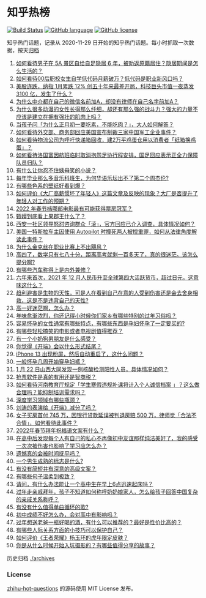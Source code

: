 # 知乎热榜
[![Build Status](https://github.com/ToWeLong/zhihu-hot-questions/workflows/CI/badge.svg)](https://github.com/ToWeLong/zhihu-hot-questions/actions)
[![GitHub language](https://img.shields.io/badge/language-golang-orange.svg)](https://golang.org/)
[![GitHub license](https://img.shields.io/github/license/ToWeLong/zhihu-hot-questions)](https://github.com/ToWeLong/zhihu-hot-questions/blob/main/LICENSE)

知乎热门话题，记录从 2020-11-29 日开始的知乎热门话题。每小时抓取一次数据，按天[归档](./archives)

<!-- BEGIN -->

1. [如何看待男子在 5A 景区自给自足隐居 6 年，被劝返原籍居住？隐居期间是怎么生活的？](https://www.zhihu.com/question/512828398)
1. [如何看待00后职校女生自学低代码月薪破万？低代码是职业新风口吗？](https://www.zhihu.com/question/512701525)
1. [美股连跌，纳指 1月累跌 12% 创五十年来最差开局，科技巨头市值一夜蒸发 3100 亿，发生了什么？](https://www.zhihu.com/question/512801330)
1. [为什么中介都在自己的微信名前加A，却没有律师在自己名字前加A？](https://www.zhihu.com/question/510255828)
1. [为什么很多动漫的女性长得那么纤细，却还有那么强的战斗力？强大的力量不应该是建立在拥有强壮的肌肉上吗？](https://www.zhihu.com/question/512227995)
1. [当孩子问「为什么正月初一要吃素，不能吃肉？」，大人如何解答？](https://www.zhihu.com/question/511140059)
1. [如何看待外交部、商务部回应美国宣布制裁三家中国军工企业事件？](https://www.zhihu.com/question/512711928)
1. [如何看待物流公司为呼吁快递箱回收，建2万平鸡蛋仓用以消费者「纸箱换鸡蛋」？](https://www.zhihu.com/question/512838433)
1. [如何看待洛国富因航班临时取消抱怨足协行程安排，国足回应表示正全力保障队员归队？](https://www.zhihu.com/question/512933521)
1. [有什么让你忍不住姨母笑的小说？](https://www.zhihu.com/question/443447926)
1. [每年毕业那么多音乐科班生，为何华语乐坛出不了第二个周杰伦?](https://www.zhihu.com/question/512363104)
1. [有哪些色系的壁纸好看到爆？](https://www.zhihu.com/question/331260904)
1. [如何评价《大厂高薪惯坏了年轻人》这篇文章及反映的现象？大厂是否提升了年轻人对工作的预期？](https://www.zhihu.com/question/512491583)
1. [2022 年春节档哪部电影最有可能获得票房冠军？](https://www.zhihu.com/question/510459594)
1. [甄嬛到底看上果郡王什么了？](https://www.zhihu.com/question/477830515)
1. [西安一社区领导怒怼咨询群众「滚」，官方回应已介入调查，具体情况如何？](https://www.zhihu.com/question/512955471)
1. [美国一特斯拉车主因使用 Autopilot 时撞死两人被控重罪，如何从法律角度解读此事件？](https://www.zhihu.com/question/512458621)
1. [为什么金克丝在职业比赛上不出飓风？](https://www.zhihu.com/question/512185975)
1. [高四了，数学只有七八十分，距离高考就剩一百多天了，真的很迷茫。该怎么提分啊?](https://www.zhihu.com/question/512945254)
1. [有哪些汽车称得上是内外兼修？](https://www.zhihu.com/question/512938622)
1. [六年来首次，2021 年 12 月人民币升至全球第四大活跃货币，超过日元，这意味这什么？](https://www.zhihu.com/question/512666171)
1. [趋利避害是生物的天性，可是人在看到自己在意的人受到伤害还是会去舍身相救，这是不是违背自己的天性?](https://www.zhihu.com/question/512746464)
1. [高一好迷茫啊，怎么办？](https://www.zhihu.com/question/512855609)
1. [年味愈渐浓烈，你还记得小时候你们家乡有哪些特别的过年习俗吗？](https://www.zhihu.com/question/509771647)
1. [容易怀孕的女性通常有哪些特点，有哪些东西是孕妇怀孕了一定要买的?](https://www.zhihu.com/question/485060804)
1. [有哪些轻松搞笑的电影或者电视剧值得推荐？](https://www.zhihu.com/question/507870161)
1. [有一个小奶狗男朋友是什么感受？](https://www.zhihu.com/question/267439176)
1. [你觉得《开端》会以什么形式结尾？](https://www.zhihu.com/question/511797460)
1. [iPhone 13 出现粉屏，然后自动重启了，这什么问题？](https://www.zhihu.com/question/494418873)
1. [一般怀孕几周开始穿孕妇裤？](https://www.zhihu.com/question/448299657)
1. [1 月 22 日山西大同发现一例核酸检测阳性人员，具体情况如何？](https://www.zhihu.com/question/512936755)
1. [抢票软件是真的有用还是智商税？](https://www.zhihu.com/question/512781892)
1. [如何看待河南教育厅规定「学生寒假违规补课将计入个人诚信档案 」？这么做合理吗？能抑制培训需求吗？](https://www.zhihu.com/question/512637257)
1. [深度学习领域有哪些瓶颈？](https://www.zhihu.com/question/40577663)
1. [刘涛的表演给《开端》减分了吗？](https://www.zhihu.com/question/512634364)
1. [女子买房首付 745 万，因银行贷款延误被判退房赔 500 万，律师觉「合法不合情」，如何看待此事件？](https://www.zhihu.com/question/512643113)
1. [2022年春节拜年祝福语文案有什么？](https://www.zhihu.com/question/510696138)
1. [在高中后发现每个人有自己的私心不再像初中友谊那样纯洁美好了，我的感受一次次被伤害也影响了学习应怎么办？](https://www.zhihu.com/question/512937684)
1. [遗憾真的会被时间抚平吗？](https://www.zhihu.com/question/509737279)
1. [一个男生成熟的标志是什么?](https://www.zhihu.com/question/407184786)
1. [有没有简短并有深意的高级文案？](https://www.zhihu.com/question/511759789)
1. [有哪些句子温柔到极致？](https://www.zhihu.com/question/506299773)
1. [请问，有什么办法能让一个高中生在早上6点迅速起床吗？](https://www.zhihu.com/question/511933113)
1. [过年走亲戚拜年，孩子不知道如何称呼奶奶娘家人，怎么给孩子回答中国复杂的亲戚关系称呼？](https://www.zhihu.com/question/511481281)
1. [有没有什么值得单曲循环的歌?](https://www.zhihu.com/question/512854064)
1. [初中成绩不好怎么办，会对高中有影响吗？](https://www.zhihu.com/question/511728310)
1. [过年想送老爸一瓶好喝的酒，有什么可以推荐的？最好是性价比高的？](https://www.zhihu.com/question/512165337)
1. [有哪些人际关系方面的小技巧可以保护自己？](https://www.zhihu.com/question/36343659)
1. [如何评价《王者荣耀》杨玉环的虎年限定皮肤？](https://www.zhihu.com/question/512748820)
1. [你是从什么时候开始入坑摄影的？有哪些值得分享的故事？](https://www.zhihu.com/question/512353648)

<!-- END -->

历史归档 [./archives](./archives)


### License
[zhihu-hot-questions](https://github.com/towelong/zhihu-hot-questions) 的源码使用 MIT License 发布。